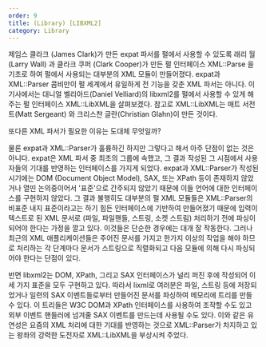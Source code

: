 ```yaml
---   
order: 9   
title: (Library) [LIBXML2]   
category: Library   
---   
```

   
제임스 클라크 (James Clark)가 만든 expat 파서를 펄에서 사용할 수 있도록 래리 월 (Larry Wall) 과 클라크 쿠퍼 (Clark Cooper)가 만든 펄 인터페이스 XML::Parse 을 기초로 하여 펄에서 사용되는 대부분의 XML 모듈이 만들어졌다. expat과 XML::Parser 콤비만이 펄 세계에서 유일하게 전 기능을 갖춘 XML 파서는 아니다. 이 기사에서는 대니얼 벨리아드(Daniel Velliard)의 libxml2를 펄에서 사용할 수 있게 해주는 펄 인터페이스 XML::LibXML을 살펴보겠다. 참고로 XML::LibXML는 매트 서전트(Matt Sergeant) 와 크리스챤 글란(Christian Glahn)이 만든 것이다.    
   
또다른 XML 파서가 필요한 이유는 도대체 무엇일까?    
   
물론 expat과 XML::Parser가 훌륭하긴 하지만 그렇다고 해서 아주 단점이 없는 것은 아니다. expat은 XML 파서 중 최초의 그룹에 속했고, 그 결과 작성된 그 시점에서 사용자들의 기대를 반영하는 인터페이스를 가지게 되었다. expat과 XML::Parser가 작성된 시기에는 DOM (Document Object Model), SAX, 또는 XPath 등이 존재하지 않았거나 열띤 논의중이어서 '표준'으로 간주되지 않았기 때문에 이들 언어에 대한 인터페이스를 구현하지 않았다. 그 결과 불행히도 대부분의 펄 XML 모듈들은 XML::Parser의 비표준 내지 표준이라고는 하기 힘든 인터페이스에 기반하여 만들어졌기 때문에 입력이 텍스트로 된 XML 문서로 (파일, 파일핸들, 스트링, 소켓 스트림) 처리하기 전에 파싱이 되어야 한다는 가정을 깔고 있다. 이것들은 단순한 경우에는 대개 잘 작동한다. 그러나 최근의 XML 애플리케이션들은 주어진 문서를 가지고 한가지 이상의 작업을 해야 하므로 처리하는 각 단계마다 문서가 스트링으로 직렬화되고 다음 모듈에 의해 다시 파싱되어야 한다는 단점이 있다.    
   
반면 libxml2는 DOM, XPath, 그리고 SAX 인터페이스가 널리 퍼진 후에 작성되어 이 세 가지 표준을 모두 구현하고 있다. 따라서 lixml로 여러분은 파일, 스트링 등에 저장되었거나 일련의 SAX 이벤트들로부터 만들어진 문서를 파싱하여 메모리에 트리를 만들 수 있다. 이 트리들은 W3C DOM과 XPath 인터페이스를 사용하여 조작할 수도 있고 외부 이벤트 핸들러에 넘겨줄 SAX 이벤트를 만드는데 사용될 수도 있다. 이와 같은 유연성은 요즘의 XML 처리에 대한 기대를 반영하는 것으로 XML::Parser가 차지하고 있는 왕좌의 강력한 도전자로 XML::LibXML을 부상시켜 주었다.    

